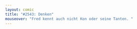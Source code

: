 ```yaml
---
layout: comic
title: "#2543: Denken"
mouseover: "Fred kennt auch nicht Kon oder seine Tanten. "
---
```

